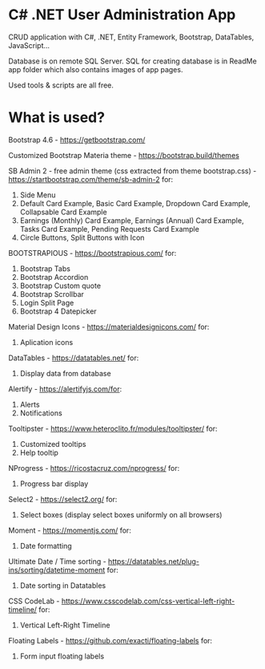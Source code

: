 # C# .NET User Administration App

CRUD application with C#, .NET, Entity Framework, Bootstrap, DataTables, JavaScript... 

Database is on remote SQL Server. SQL for creating database is in ReadMe app folder which also contains images of app pages.

Used tools & scripts are all free.

# What is used?

Bootstrap 4.6 - https://getbootstrap.com/

Customized Bootstrap Materia theme - https://bootstrap.build/themes

SB Admin 2 - free admin theme (css extracted from theme bootstrap.css) - https://startbootstrap.com/theme/sb-admin-2 for:
1. Side Menu 
2. Default Card Example, Basic Card Example, Dropdown Card Example, Collapsable Card Example
3. Earnings (Monthly) Card Example, Earnings (Annual) Card Example, Tasks Card Example, Pending Requests Card Example
4. Circle Buttons, Split Buttons with Icon

BOOTSTRAPIOUS - https://bootstrapious.com/ for:  
1. Bootstrap Tabs  
2. Bootstrap Accordion  
3. Bootstrap Custom quote  
4. Bootstrap Scrollbar  
5. Login Split Page  
6. Bootstrap 4 Datepicker  

Material Design Icons - https://materialdesignicons.com/ for:  
1. Aplication icons

DataTables - https://datatables.net/ for:  
1. Display data from database

Alertify - https://alertifyjs.com/for:  
1. Alerts
2. Notifications

Tooltipster - https://www.heteroclito.fr/modules/tooltipster/ for:  
1. Customized tooltips
2. Help tooltip

NProgress - https://ricostacruz.com/nprogress/ for:  
1. Progress bar display

Select2 - https://select2.org/ for:  
1. Select boxes (display select boxes uniformly on all browsers)

Moment - https://momentjs.com/ for:  
1. Date formatting

Ultimate Date / Time sorting - https://datatables.net/plug-ins/sorting/datetime-moment for:  
1. Date sorting in Datatables
			
CSS CodeLab - https://www.csscodelab.com/css-vertical-left-right-timeline/ for:  
1. Vertical Left-Right Timeline

Floating Labels - https://github.com/exacti/floating-labels for:  
1. Form input floating labels
